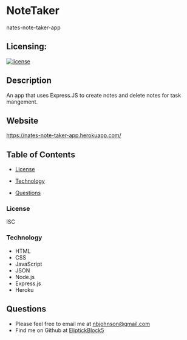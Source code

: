 # NoteTaker

nates-note-taker-app

## Licensing:

[![license](https://img.shields.io/badge/license-ISC-yellow)](https://shields.io)

## Description

An app that uses Express.JS to create notes and delete notes for task mangement.

## Website

https://nates-note-taker-app.herokuapp.com/

## Table of Contents

- [License](#License)

- [Technology](#Technology)

- [Questions](#Questions)

### License

ISC

### Technology

- HTML
- CSS
- JavaScript
- JSON
- Node.js
- Express.js
- Heroku

## Questions

- Please feel free to email me at nbjohnson@gmail.com
- Find me on Github at [EliptickBlock5](https://github.com/Elipticblock5)
